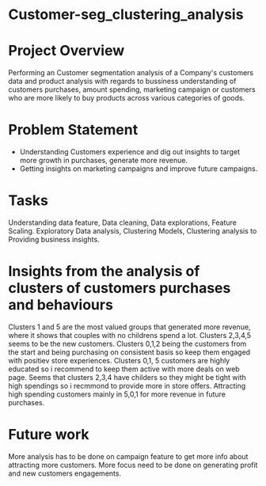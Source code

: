 # Customer-seg_clustering_analysis

# Project Overview
Performing an Customer segmentation analysis of a Company's customers data and product analysis with regards to bussiness understanding of customers purchases, amount spending, marketing campaign or customers who are more likely to buy products across various categories of goods.

# Problem Statement
* Understanding Customers experience and dig out insights to target more growth in purchases, generate more revenue.
* Getting insights on marketing campaigns and improve future campaigns.

# Tasks
Understanding data feature, Data cleaning, Data explorations, Feature Scaling.
Exploratory Data analysis, Clustering Models, Clustering analysis to Providing business insights.

# Insights from the analysis of clusters of customers purchases and behaviours
Clusters 1 and 5 are the most valued groups that generated more revenue, where it shows that couples with no childrens spend a lot.
Clusters 2,3,4,5 seems to be the new customers.
Clusters 0,1,2 being the customers from the start and being purchasing on consistent basis so keep them engaged with positiev store experiences.
Clusters 0,1, 5 customers are highly educated so i recommend to keep them active with more deals on web page.
Seems that clusters 2,3,4 have childers so they might be tight with high spendings so i recmmond to provide more in store offers.
Attracting high spending customers mainly in 5,0,1 for more revenue in future purchases.

# Future work
More analysis has to be done on campaign feature to get more info about attracting more customers.
More focus need to be done on generating profit and new customers engagements.

